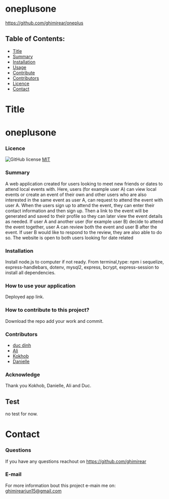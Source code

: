 # oneplusone
  https://github.com/ghimirear/oneplus
  ## Table of Contents:
  - [Title](#Title)
  - [Summary](#Summary)
  - [Installation](#Installation)
  - [Usage](#Usage)
  - [Contribute](#Contribute)
  - [Contributors](#Contributors)
  - [Licence](#Licence)
  - [Contact](#Contact)
  # Title
  # oneplusone
  ### Licence 
  ![GitHub license](https://img.shields.io/static/v1?label=License&message=MIT&color=blue.svg) [MIT](https://opensource.org/licenses/MIT)
  ### Summary
  A web application created for users looking to meet new friends or dates to attend local events with. Here, users (for example user A) can view local events or create an event of their own and other users who are also interested in the same event as user A, can request to attend the event with user A. When the users sign up to attend the event, they can enter their contact information and then sign up. Then a link to the event will be generated and saved to their profile so they can later view the event details as needed. If user A and another user (for example user B) decide to attend the event together, user A can review both the event and user B after the event. If user B would like to respond to the review, they are also able to do so. The website is open to both users looking for date related
  ### Installation 
  Install node.js to computer if not ready. From terminal,type: npm i sequelize, express-handlebars, dotenv, mysql2, express, bcrypt, express-session to install all dependencies.
  ### How to use your application 
  Deployed app link.
  ### How to contribute to this project?
  Download the repo add your work and commit.
  ### Contributors 
 - [duc dinh]( https://github.com/HOLAHU9)
 -  [Ali ](https://github.com/mygithub23)
 -  [Kokhob](https://github.com/KokhobYohannes)
 - [Danielle](https://github.com/DanielleB229)
  ### Acknowledge 
  Thank you Kokhob, Danielle, Ali and Duc.
  ## Test
  no test for now.
  # Contact
  ### Questions 
  If you have any questions reachout on 
 https://github.com/ghimirear

  ### E-mail
  For more information bout this project e-main me on: 
ghimirearjun15@gmail.com

